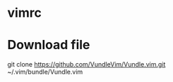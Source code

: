 
# vimrc

# Download file
git clone https://github.com/VundleVim/Vundle.vim.git ~/.vim/bundle/Vundle.vim
